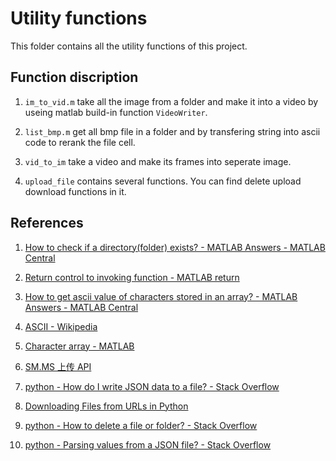# Utility functions

This folder contains all the utility functions of this project.

## Function discription

1. `im_to_vid.m` take all the image from a folder and make it into a video by useing matlab build-in function `VideoWriter`.

1. `list_bmp.m` get all bmp file in a folder and by transfering string into ascii code to rerank the file cell.

1. `vid_to_im` take a video and make its frames into seperate image.

1. `upload_file` contains several functions. You can find delete upload download functions in it.


## References

1. [How to check if a directory(folder) exists? - MATLAB Answers - MATLAB Central](https://www.mathworks.com/matlabcentral/answers/275412-how-to-check-if-a-directory-folder-exists)

1. [Return control to invoking function - MATLAB return](https://www.mathworks.com/help/matlab/ref/return.html)

1. [How to get ascii value of characters stored in an array?  - MATLAB Answers - MATLAB Central](https://www.mathworks.com/matlabcentral/answers/298215-how-to-get-ascii-value-of-characters-stored-in-an-array)

1. [ASCII - Wikipedia](https://en.wikipedia.org/wiki/ASCII)

1. [Character array - MATLAB](https://www.mathworks.com/help/matlab/ref/char.html)

1. [SM.MS 上传 API](https://sm.ms/doc/)

1. [python - How do I write JSON data to a file? - Stack Overflow](https://stackoverflow.com/questions/12309269/how-do-i-write-json-data-to-a-file)

1. [Downloading Files from URLs in Python](https://www.codementor.io/aviaryan/downloading-files-from-urls-in-python-77q3bs0un)

1. [python - How to delete a file or folder? - Stack Overflow](https://stackoverflow.com/questions/6996603/how-to-delete-a-file-or-folder)

1. [python - Parsing values from a JSON file? - Stack Overflow](https://stackoverflow.com/questions/2835559/parsing-values-from-a-json-file)
